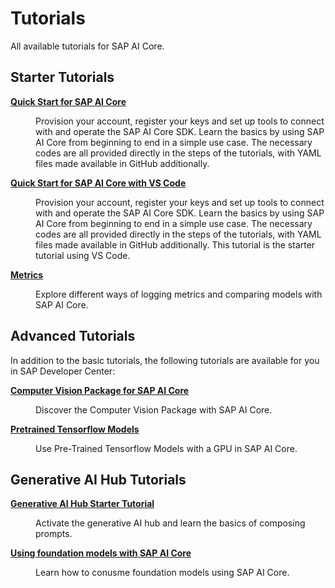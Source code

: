 <!-- loioa5c80a6eb24e42488eb409136b0c0f8c -->

# Tutorials

All available tutorials for SAP AI Core.



<a name="loioa5c80a6eb24e42488eb409136b0c0f8c__section_p5c_rj5_r5b"/>

## Starter Tutorials


<dl>
<dt><b>

[Quick Start for SAP AI Core](https://developers.sap.com/group.ai-core-get-started-basics.html)

</b></dt>
<dd>

Provision your account, register your keys and set up tools to connect with and operate the SAP AI Core SDK. Learn the basics by using SAP AI Core from beginning to end in a simple use case. The necessary codes are all provided directly in the steps of the tutorials, with YAML files made available in GitHub additionally.



</dd><dt><b>

[Quick Start for SAP AI Core with VS Code](https://developers.sap.com/tutorials/ai-core-vs-code-toolkit.html)

</b></dt>
<dd>

Provision your account, register your keys and set up tools to connect with and operate the SAP AI Core SDK. Learn the basics by using SAP AI Core from beginning to end in a simple use case. The necessary codes are all provided directly in the steps of the tutorials, with YAML files made available in GitHub additionally. This tutorial is the starter tutorial using VS Code.



</dd><dt><b>

[Metrics](https://developers.sap.com/tutorials/ai-core-metrics.html)

</b></dt>
<dd>

Explore different ways of logging metrics and comparing models with SAP AI Core.



</dd>
</dl>



<a name="loioa5c80a6eb24e42488eb409136b0c0f8c__section_hfz_mj5_r5b"/>

## Advanced Tutorials

In addition to the basic tutorials, the following tutorials are available for you in SAP Developer Center:


<dl>
<dt><b>

[Computer Vision Package for SAP AI Core](https://developers.sap.com/group.cv-package-basic.html)

</b></dt>
<dd>

Discover the Computer Vision Package with SAP AI Core.



</dd><dt><b>

[Pretrained Tensorflow Models](https://developers.sap.com/tutorials/ai-core-tensorflow-byod.html)

</b></dt>
<dd>

Use Pre-Trained Tensorflow Models with a GPU in SAP AI Core.



</dd>
</dl>



<a name="loioa5c80a6eb24e42488eb409136b0c0f8c__section_ekr_pvy_3zb"/>

## Generative AI Hub Tutorials


<dl>
<dt><b>

[Generative AI Hub Starter Tutorial](https://developers.sap.com/tutorials/ai-core-generative-ai.html)

</b></dt>
<dd>

Activate the generative AI hub and learn the basics of composing prompts.



</dd>
</dl>


<dl>
<dt><b>

[Using foundation models with SAP AI Core](https://developers.sap.com/tutorials/ai-core-consumption-llm.html)

</b></dt>
<dd>

Learn how to conusme foundation models using SAP AI Core.



</dd>
</dl>

